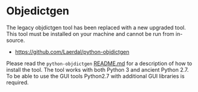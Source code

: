 # Objedictgen

The legacy objdictgen tool has been replaced with a new upgraded tool. This tool
must be installed on your machine and cannot be run from in-source.

   * https://github.com/Laerdal/python-objdictgen

Please read the `python-objdictgen`
[README.md](https://github.com/Laerdal/python-objdictgen/blob/main/README.md)
for a description of how to install the tool. The tool works with both Python 3
and ancient Python 2.7. To be able to use the GUI tools Python2.7 with
additional GUI libraries is required.
